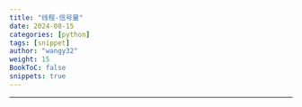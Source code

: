 ```yaml
---
title: "线程-信号量"
date: 2024-08-15
categories: [python]
tags: [snippet]
author: "wangy32"
weight: 15
BookToC: false
snippets: true
---
```


---
